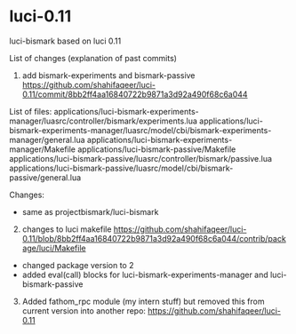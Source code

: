 luci-0.11
=========
luci-bismark based on luci 0.11

List of changes (explanation of past commits)

1. add bismark-experiments and bismark-passive
https://github.com/shahifaqeer/luci-0.11/commit/8bb2ff4aa16840722b9871a3d92a490f68c6a044

List of files:
applications/luci-bismark-experiments-manager/luasrc/controller/bismark/experiments.lua
applications/luci-bismark-experiments-manager/luasrc/model/cbi/bismark-experiments-manager/general.lua
applications/luci-bismark-experiments-manager/Makefile
applications/luci-bismark-passive/Makefile
applications/luci-bismark-passive/luasrc/controller/bismark/passive.lua
applications/luci-bismark-passive/luasrc/model/cbi/bismark-passive/general.lua

Changes:
- same as projectbismark/luci-bismark



2. changes to luci makefile
https://github.com/shahifaqeer/luci-0.11/blob/8bb2ff4aa16840722b9871a3d92a490f68c6a044/contrib/package/luci/Makefile
- changed package version to 2
- added eval(call) blocks for luci-bismark-experiments-manager and luci-bismark-passive


3. Added fathom_rpc module (my intern stuff) but removed this from current version into another repo: https://github.com/shahifaqeer/luci-0.11
